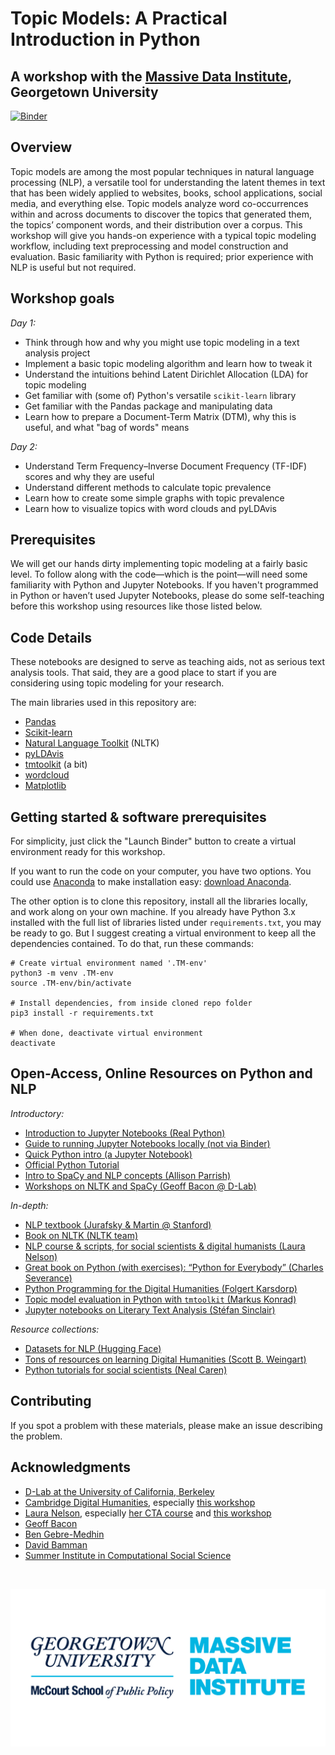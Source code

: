 # Topic Models: A Practical Introduction in Python
## A workshop with the [Massive Data Institute](https://mccourt.georgetown.edu/research/the-massive-data-institute/), Georgetown University

[![Binder](https://mybinder.org/badge_logo.svg)](https://mybinder.org/v2/gh/jhaber-zz/topic-models-2022/HEAD)


## Overview

Topic models are among the most popular techniques in natural language processing (NLP), a versatile tool for understanding the latent themes in text that has been widely applied to websites, books, school applications, social media, and everything else. Topic models analyze word co-occurrences within and across documents to discover the topics that generated them, the topics’ component words, and their distribution over a corpus. This workshop will give you hands-on experience with a typical topic modeling workflow, including text preprocessing and model construction and evaluation. Basic familiarity with Python is required; prior experience with NLP is useful but not required.


## Workshop goals

_Day 1:_ 
* Think through how and why you might use topic modeling in a text analysis project
* Implement a basic topic modeling algorithm and learn how to tweak it
* Understand the intuitions behind Latent Dirichlet Allocation (LDA) for topic modeling
* Get familiar with (some of) Python's versatile `scikit-learn` library
* Get familiar with the Pandas package and manipulating data
* Learn how to prepare a Document-Term Matrix (DTM), why this is useful, and what "bag of words" means

_Day 2:_
* Understand Term Frequency–Inverse Document Frequency (TF-IDF) scores and why they are useful
* Understand different methods to calculate topic prevalence
* Learn how to create some simple graphs with topic prevalence
* Learn how to visualize topics with word clouds and pyLDAvis


## Prerequisites

We will get our hands dirty implementing topic modeling at a fairly basic level. To follow along with the code—which is the point—will need some familiarity with Python and Jupyter Notebooks. If you haven't programmed in Python or haven’t used Jupyter Notebooks, please do some self-teaching before this workshop using resources like those listed below. 


## Code Details

These notebooks are designed to serve as teaching aids, not as serious text analysis tools. That said, they are a good place to start if you are considering using topic modeling for your research.

The main libraries used in this repository are:
* [Pandas](https://pandas.pydata.org/)
* [Scikit-learn](https://scikit-learn.org/stable/)
* [Natural Language Toolkit](https://www.nltk.org/) (NLTK)
* [pyLDAvis](https://github.com/bmabey/pyLDAvis)
* [tmtoolkit](https://tmtoolkit.readthedocs.io/en/latest/) (a bit)
* [wordcloud](https://amueller.github.io/word_cloud/)
* [Matplotlib](https://matplotlib.org/)


## Getting started & software prerequisites

For simplicity, just click the "Launch Binder" button to create a virtual environment ready for this workshop. 

If you want to run the code on your computer, you have two options. You could use [Anaconda](https://www.anaconda.com/what-is-anaconda/) to make installation easy: [download Anaconda](https://www.anaconda.com/download/). 

The other option is to clone this repository, install all the libraries locally, and work along on your own machine. If you already have Python 3.x installed with the full list of libraries listed under `requirements.txt`, you may be ready to go. But I suggest creating a virtual environment to keep all the dependencies contained. To do that, run these commands:

```
# Create virtual environment named '.TM-env'
python3 -m venv .TM-env
source .TM-env/bin/activate

# Install dependencies, from inside cloned repo folder
pip3 install -r requirements.txt

# When done, deactivate virtual environment
deactivate
```


## Open-Access, Online Resources on Python and NLP

_Introductory:_
* [Introduction to Jupyter Notebooks (Real Python)](https://realpython.com/jupyter-notebook-introduction/)
* [Guide to running Jupyter Notebooks locally (not via Binder)](https://www.datacamp.com/community/tutorials/tutorial-jupyter-notebook)
* [Quick Python intro (a Jupyter Notebook)](https://github.com/jhaber-zz/nlp-python-2020/blob/master/solutions/intro-to-python.ipynb)
* [Official Python Tutorial](https://docs.python.org/3/tutorial/index.html)
* [Intro to SpaCy and NLP concepts (Allison Parrish)](https://gist.github.com/aparrish/f21f6abbf2367e8eb23438558207e1c3)
* [Workshops on NLTK and SpaCy (Geoff Bacon @ D-Lab)](https://github.com/geoffbacon/nlp-with-nltk-spacy)

_In-depth:_
* [NLP textbook (Jurafsky & Martin @ Stanford)](https://web.stanford.edu/~jurafsky/slp3/)
* [Book on NLTK (NLTK team)](http://www.nltk.org/book/)
* [NLP course & scripts, for social scientists & digital humanists (Laura Nelson)](https://github.com/lknelson/text-analysis-course)
* [Great book on Python (with exercises): “Python for Everybody” (Charles Severance)](https://www.py4e.com/book.php)
* [Python Programming for the Digital Humanities (Folgert Karsdorp)](http://www.karsdorp.io/python-course/)
* [Topic model evaluation in Python with `tmtoolkit` (Markus Konrad)](https://datascience.blog.wzb.eu/2017/11/09/topic-modeling-evaluation-in-python-with-tmtoolkit/)
* [Jupyter notebooks on Literary Text Analysis (Stéfan Sinclair)](https://github.com/sgsinclair/alta/blob/master/ipynb/ArtOfLiteraryTextAnalysis.ipynb)

_Resource collections:_
* [Datasets for NLP (Hugging Face)](https://github.com/huggingface/datasets)
* [Tons of resources on learning Digital Humanities (Scott B. Weingart)](https://scottbot.net/teaching-yourself-to-code-in-dh/)
* [Python tutorials for social scientists (Neal Caren)](https://nealcaren.github.io/python-tutorials/)


## Contributing

If you spot a problem with these materials, please make an issue describing the problem.


## Acknowledgments

* [D-Lab at the University of California, Berkeley](https://dlab.berkeley.edu/)
* [Cambridge Digital Humanities](https://www.cdh.cam.ac.uk/), especially [this workshop](https://github.com/mchesterkadwell/intro-to-text-mining-with-python)
* [Laura Nelson](http://www.lauraknelson.com), especially [her CTA course](https://github.com/lknelson/text-analysis-course) and [this workshop](https://github.com/lknelson/text-analysis-course/blob/master/scripts/04.03.01_IntroductionToTopicModeling.ipynb)
* [Geoff Bacon](https://geoffbacon.github.io/)
* [Ben Gebre-Medhin](http://gebre-medhin.com)
* [David Bamman](https://people.ischool.berkeley.edu/~dbamman/)
* [Summer Institute in Computational Social Science](https://sicss.io/)

<br>

![MDI logo](assets/mdi_logo.png)
